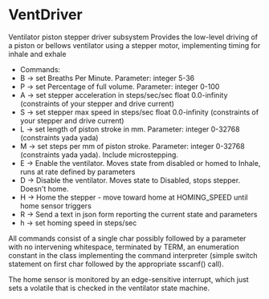 # VentDriver
Ventilator piston stepper driver subsystem
Provides the low-level driving of a piston or bellows ventilator using a stepper motor, implementing timing for inhale and exhale

- Commands:
-    B -> set Breaths Per Minute. Parameter: integer 5-36
-    P -> set Percentage of full volume. Parameter: integer 0-100
-    A -> set stepper acceleration in steps/sec/sec float 0.0-infinity (constraints of your stepper and drive current)
-    S -> set stepper max speed in steps/sec float 0.0-infinity (constraints of your stepper and drive current)
-    L -> set length of piston stroke in mm. Parameter: integer 0-32768 (constraints yada yada)
-    M -> set steps per mm of piston stroke. Parameter: integer 0-32768 (constraints yada yada). Include microstepping.
-    E -> Enable the ventilator.  Moves state from disabled or homed to Inhale, runs at rate defined by parameters
-    D -> Disable the ventilator.  Moves state to Disabled, stops stepper.  Doesn't home.
-    H -> Home the stepper - move toward home at HOMING_SPEED until home sensor triggers
-    R -> Send a text in json form reporting the current state and parameters
-    h -> set homing speed in steps/sec

All commands consist of a single char possibly followed by a parameter with no intervening whitespace, terminated by TERM,
an enumeration constant in the class implementing the command interpreter (simple switch statement on first char followed
 by the appropriate sscanf() call).

The home sensor is monitored by an edge-sensitive interrupt, which just sets a volatile that is checked in the ventilator 
state machine.
